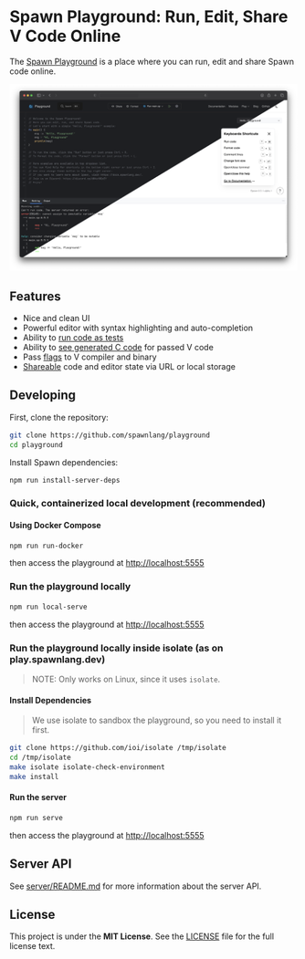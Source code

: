 # Spawn Playground: Run, Edit, Share V Code Online

The [Spawn Playground](https://play.spawnlang.dev) is a place where you can 
run, edit and share Spawn code online.

![](./docs/images/cover.png)

## Features

- Nice and clean UI
- Powerful editor with syntax highlighting and auto-completion
- Ability to [run code as tests](https://docs.spawnlang.dev/tools/playground.html#test)
- Ability to [see generated C code](https://docs.spawnlang.dev/tools/playground.html#show-generated-c-code)
  for passed V code
- Pass [flags](https://docs.spawnlang.dev/tools/playground.html#pass-arguments-to-compiler) to V
  compiler and binary
- [Shareable](https://docs.spawnlang.dev/tools/playground.html#share-code) code and editor state
  via URL or local storage

## Developing

First, clone the repository:

```bash
git clone https://github.com/spawnlang/playground
cd playground
```

Install Spawn dependencies:

```bash
npm run install-server-deps
```

### Quick, containerized local development (recommended)

#### Using Docker Compose

```bash
npm run run-docker
```

then access the playground at <http://localhost:5555>

### Run the playground locally

```bash
npm run local-serve
```

then access the playground at <http://localhost:5555>

### Run the playground locally inside isolate (as on play.spawnlang.dev)

> NOTE: Only works on Linux, since it uses `isolate`.

#### Install Dependencies

> We use isolate to sandbox the playground, so you need to install it first.

```bash
git clone https://github.com/ioi/isolate /tmp/isolate
cd /tmp/isolate
make isolate isolate-check-environment
make install
```

#### Run the server

```bash
npm run serve
```

then access the playground at <http://localhost:5555>

## Server API

See [server/README.md](./server/README.md) for more information about the server API.

## License

This project is under the **MIT License**.
See the
[LICENSE](https://github.com/spawnlang/playground/blob/main/LICENSE)
file for the full license text.
